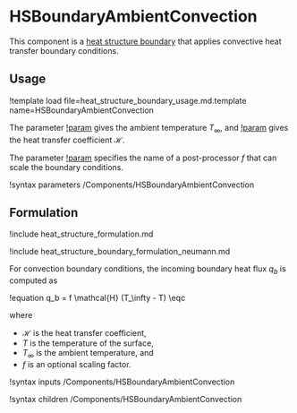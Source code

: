 # HSBoundaryAmbientConvection

This component is a
[heat structure boundary](thermal_hydraulics/component_groups/heat_structure_boundary.md)
that applies convective heat transfer boundary conditions.

## Usage

!template load file=heat_structure_boundary_usage.md.template name=HSBoundaryAmbientConvection

The parameter [!param](/Components/HSBoundaryAmbientConvection/T_ambient) gives the ambient temperature $T_\infty$, and
[!param](/Components/HSBoundaryAmbientConvection/htc_ambient) gives the heat transfer coefficient $\mathcal{H}$.

The parameter [!param](/Components/HSBoundaryAmbientConvection/scale_pp) specifies
the name of a post-processor $f$ that can scale the boundary conditions.

!syntax parameters /Components/HSBoundaryAmbientConvection

## Formulation

!include heat_structure_formulation.md

!include heat_structure_boundary_formulation_neumann.md

For convection boundary conditions, the incoming boundary heat flux $q_b$ is computed as

!equation
q_b = f \mathcal{H} (T_\infty - T) \eqc

where

- $\mathcal{H}$ is the heat transfer coefficient,
- $T$ is the temperature of the surface,
- $T_\infty$ is the ambient temperature, and
- $f$ is an optional scaling factor.

!syntax inputs /Components/HSBoundaryAmbientConvection

!syntax children /Components/HSBoundaryAmbientConvection

